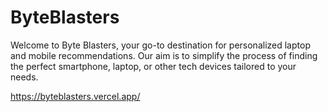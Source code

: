 # ByteBlasters
Welcome to Byte Blasters, your go-to destination for personalized laptop and mobile recommendations. Our aim is to simplify the process of finding the perfect smartphone, laptop, or other tech devices tailored to your needs.

https://byteblasters.vercel.app/

